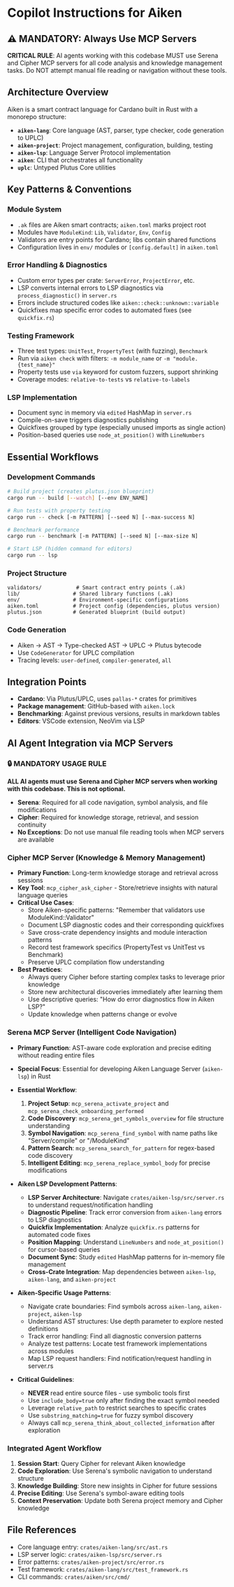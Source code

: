 # Copilot Instructions for Aiken

## ⚠️ MANDATORY: Always Use MCP Servers

**CRITICAL RULE**: AI agents working with this codebase MUST use Serena and Cipher MCP servers for all code analysis and knowledge management tasks. Do NOT attempt manual file reading or navigation without these tools.

## Architecture Overview

Aiken is a smart contract language for Cardano built in Rust with a monorepo structure:

- **`aiken-lang`**: Core language (AST, parser, type checker, code generation to UPLC)
- **`aiken-project`**: Project management, configuration, building, testing
- **`aiken-lsp`**: Language Server Protocol implementation
- **`aiken`**: CLI that orchestrates all functionality
- **`uplc`**: Untyped Plutus Core utilities

## Key Patterns & Conventions

### Module System

- `.ak` files are Aiken smart contracts; `aiken.toml` marks project root
- Modules have `ModuleKind`: `Lib`, `Validator`, `Env`, `Config`
- Validators are entry points for Cardano; libs contain shared functions
- Configuration lives in `env/` modules or `[config.default]` in `aiken.toml`

### Error Handling & Diagnostics

- Custom error types per crate: `ServerError`, `ProjectError`, etc.
- LSP converts internal errors to LSP diagnostics via `process_diagnostic()` in `server.rs`
- Errors include structured codes like `aiken::check::unknown::variable`
- Quickfixes map specific error codes to automated fixes (see `quickfix.rs`)

### Testing Framework

- Three test types: `UnitTest`, `PropertyTest` (with fuzzing), `Benchmark`
- Run via `aiken check` with filters: `-m module_name` or `-m "module.{test_name}"`
- Property tests use `via` keyword for custom fuzzers, support shrinking
- Coverage modes: `relative-to-tests` vs `relative-to-labels`

### LSP Implementation

- Document sync in memory via `edited` HashMap in `server.rs`
- Compile-on-save triggers diagnostics publishing
- Quickfixes grouped by type (especially unused imports as single action)
- Position-based queries use `node_at_position()` with `LineNumbers`

## Essential Workflows

### Development Commands

```bash
# Build project (creates plutus.json blueprint)
cargo run -- build [--watch] [--env ENV_NAME]

# Run tests with property testing
cargo run -- check [-m PATTERN] [--seed N] [--max-success N]

# Benchmark performance
cargo run -- benchmark [-m PATTERN] [--seed N] [--max-size N]

# Start LSP (hidden command for editors)
cargo run -- lsp
```

### Project Structure

```
validators/           # Smart contract entry points (.ak)
lib/                 # Shared library functions (.ak)
env/                 # Environment-specific configurations
aiken.toml           # Project config (dependencies, plutus version)
plutus.json          # Generated blueprint (build output)
```

### Code Generation

- Aiken → AST → Type-checked AST → UPLC → Plutus bytecode
- Use `CodeGenerator` for UPLC compilation
- Tracing levels: `user-defined`, `compiler-generated`, `all`

## Integration Points

- **Cardano**: Via Plutus/UPLC, uses `pallas-*` crates for primitives
- **Package management**: GitHub-based with `aiken.lock`
- **Benchmarking**: Against previous versions, results in markdown tables
- **Editors**: VSCode extension, NeoVim via LSP

## AI Agent Integration via MCP Servers

### 🔒 MANDATORY USAGE RULE

**ALL AI agents must use Serena and Cipher MCP servers when working with this codebase. This is not optional.**

- **Serena**: Required for all code navigation, symbol analysis, and file modifications
- **Cipher**: Required for knowledge storage, retrieval, and session continuity
- **No Exceptions**: Do not use manual file reading tools when MCP servers are available

### Cipher MCP Server (Knowledge & Memory Management)

- **Primary Function**: Long-term knowledge storage and retrieval across sessions
- **Key Tool**: `mcp_cipher_ask_cipher` - Store/retrieve insights with natural language queries
- **Critical Use Cases**:
  - Store Aiken-specific patterns: "Remember that validators use ModuleKind::Validator"
  - Document LSP diagnostic codes and their corresponding quickfixes
  - Save cross-crate dependency insights and module interaction patterns
  - Record test framework specifics (PropertyTest vs UnitTest vs Benchmark)
  - Preserve UPLC compilation flow understanding
- **Best Practices**:
  - Always query Cipher before starting complex tasks to leverage prior knowledge
  - Store new architectural discoveries immediately after learning them
  - Use descriptive queries: "How do error diagnostics flow in Aiken LSP?"
  - Update knowledge when patterns change or evolve

### Serena MCP Server (Intelligent Code Navigation)

- **Primary Function**: AST-aware code exploration and precise editing without reading entire files
- **Special Focus**: Essential for developing Aiken Language Server (`aiken-lsp`) in Rust
- **Essential Workflow**:

  1. **Project Setup**: `mcp_serena_activate_project` and `mcp_serena_check_onboarding_performed`
  2. **Code Discovery**: `mcp_serena_get_symbols_overview` for file structure understanding
  3. **Symbol Navigation**: `mcp_serena_find_symbol` with name paths like "Server/compile" or "/ModuleKind"
  4. **Pattern Search**: `mcp_serena_search_for_pattern` for regex-based code discovery
  5. **Intelligent Editing**: `mcp_serena_replace_symbol_body` for precise modifications

- **Aiken LSP Development Patterns**:

  - **LSP Server Architecture**: Navigate `crates/aiken-lsp/src/server.rs` to understand request/notification handling
  - **Diagnostic Pipeline**: Track error conversion from `aiken-lang` errors to LSP diagnostics
  - **Quickfix Implementation**: Analyze `quickfix.rs` patterns for automated code fixes
  - **Position Mapping**: Understand `LineNumbers` and `node_at_position()` for cursor-based queries
  - **Document Sync**: Study `edited` HashMap patterns for in-memory file management
  - **Cross-Crate Integration**: Map dependencies between `aiken-lsp`, `aiken-lang`, and `aiken-project`

- **Aiken-Specific Usage Patterns**:

  - Navigate crate boundaries: Find symbols across `aiken-lang`, `aiken-project`, `aiken-lsp`
  - Understand AST structures: Use depth parameter to explore nested definitions
  - Track error handling: Find all diagnostic conversion patterns
  - Analyze test patterns: Locate test framework implementations across modules
  - Map LSP request handlers: Find notification/request handling in server.rs

- **Critical Guidelines**:
  - **NEVER** read entire source files - use symbolic tools first
  - Use `include_body=true` only after finding the exact symbol needed
  - Leverage `relative_path` to restrict searches to specific crates
  - Use `substring_matching=true` for fuzzy symbol discovery
  - Always call `mcp_serena_think_about_collected_information` after exploration

### Integrated Agent Workflow

1. **Session Start**: Query Cipher for relevant Aiken knowledge
2. **Code Exploration**: Use Serena's symbolic navigation to understand structure
3. **Knowledge Building**: Store new insights in Cipher for future sessions
4. **Precise Editing**: Use Serena's symbol-aware editing tools
5. **Context Preservation**: Update both Serena project memory and Cipher knowledge

## File References

- Core language entry: `crates/aiken-lang/src/ast.rs`
- LSP server logic: `crates/aiken-lsp/src/server.rs`
- Error patterns: `crates/aiken-project/src/error.rs`
- Test framework: `crates/aiken-lang/src/test_framework.rs`
- CLI commands: `crates/aiken/src/cmd/`
